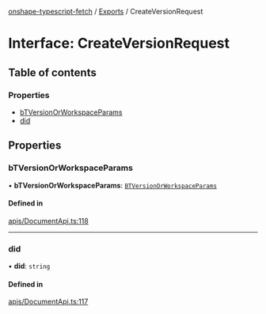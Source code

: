 [onshape-typescript-fetch](../README.md) / [Exports](../modules.md) / CreateVersionRequest

# Interface: CreateVersionRequest

## Table of contents

### Properties

- [bTVersionOrWorkspaceParams](CreateVersionRequest.md#btversionorworkspaceparams)
- [did](CreateVersionRequest.md#did)

## Properties

### bTVersionOrWorkspaceParams

• **bTVersionOrWorkspaceParams**: [`BTVersionOrWorkspaceParams`](BTVersionOrWorkspaceParams.md)

#### Defined in

[apis/DocumentApi.ts:118](https://github.com/toebes/onshape-typescript-fetch/blob/3e11ae1/apis/DocumentApi.ts#L118)

___

### did

• **did**: `string`

#### Defined in

[apis/DocumentApi.ts:117](https://github.com/toebes/onshape-typescript-fetch/blob/3e11ae1/apis/DocumentApi.ts#L117)
